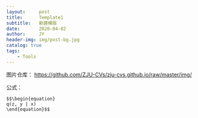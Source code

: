 ```yaml
---
layout:     post
title:      Template1
subtitle:   新建模版
date:       2020-04-02
author:     JY
header-img: img/post-bg.jpg
catalog: true
tags:
    - Tools
---
```


图片仓库：
https://github.com/ZJU-CVs/zju-cvs.github.io/raw/master/img/



公式：

```
$$\begin{equation}
q(z, y | x)
\end{equation}$$
```



